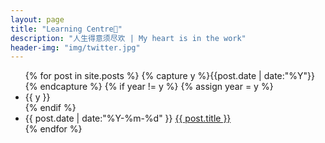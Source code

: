 ```yaml
---
layout: page
title: "Learning Centre🍪"
description: "人生得意须尽欢 | My heart is in the work"
header-img: "img/twitter.jpg"
---
```



<ul class="listing">
{% for post in site.posts %}
{% capture y %}{{post.date | date:"%Y"}}{% endcapture %}
{% if year != y %}
{% assign year = y %}
<li class="listing-seperator">{{ y }}</li>
{% endif %}
<li class="listing-item">
<time datetime="{{ post.date | date:"%Y-%m-%d" }}">{{ post.date | date:"%Y-%m-%d" }}</time>
<a href="{{ post.url }}" title="{{ post.title }}">{{ post.title }}</a>
</li>
{% endfor %}
</ul>






